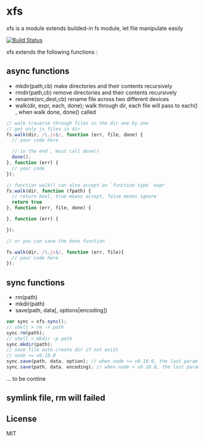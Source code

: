 xfs
======

xfs is a module extends builded-in fs module, let file manipulate easily

[![Build Status](https://secure.travis-ci.org/fishbar/xfs.png)](http://travis-ci.org/fishbar/xfs)


xfs extends the following functions :

## async functions
  * mkdir(path,cb) make directories and their contents recursively
  * rmdir(path,cb) remove directories and their contents recursively
  * rename(src,dest,cb) rename file across two different devices
  * walk(dir, expr, each, done); walk through dir, each file will pass to each() , when walk done, done() called

```js
// walk traverse through files in the dir one by one
// get only js files in dir
fs.walk(dir, /\.js$/, function (err, file, done) {
  // your code here

  // in the end , must call done()
  done();
}, function (err) {
  // your code
});

// function walk() can also accept an `function type` expr
fs.walk(dir, function (fpath) {
  // return bool, true means accept, false means ignore
  return true
}, function (err, file, done) {

}, function (err) {

});

// or you can save the done function

fs.walk(dir, /\.js$/, function (err, file){
  // your code here
});
```

## sync functions

  * rm(path)
  * mkdir(path)
  * save(path, data[, options|encoding])
  
```js
var sync = xfs.sync();
// shell > rm -r path
sync.rm(path);
// shell > mkdir -p path
sync.mkdir(path);
// save file auto create dir if not exist
// node >= v0.10.0
sync.save(path, data, option); // when node >= v0.10.0, the last param is option
sync.save(path, data, encoding); // when node < v0.10.0, the last param is encoding

```
  ... to be contine

## symlink file, rm will failed

## License

  MIT
